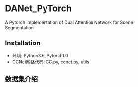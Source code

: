 # DANet_PyTorch
A Pytorch implementation of Dual Attention Network for Scene Segmentation

## Installation
- 环境: Python3.6, Pytorch1.0
- CCNet网络代码: CC.py, ccnet.py, utils

## 数据集介绍
